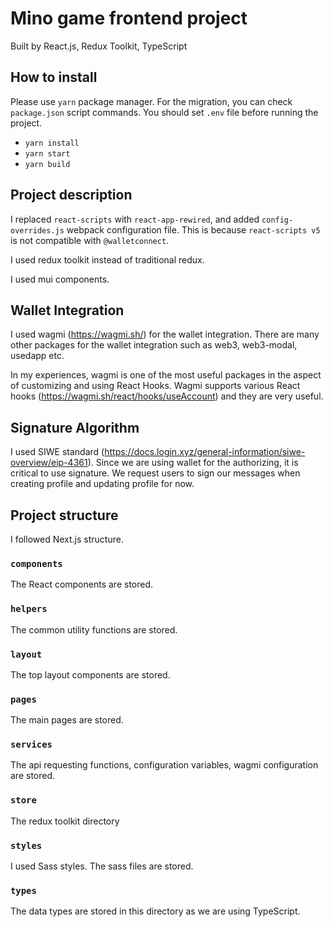 # Mino game frontend project
Built by React.js, Redux Toolkit, TypeScript

## How to install
Please use `yarn` package manager. For the migration, you can check `package.json` script commands.
You should set `.env` file before running the project.
- `yarn install`
- `yarn start`
- `yarn build`

## Project description
I replaced `react-scripts` with `react-app-rewired`, and added `config-overrides.js` webpack configuration file. This is because `react-scripts v5` is not compatible with `@walletconnect`.

I used redux toolkit instead of traditional redux.

I used mui components.

## Wallet Integration
I used wagmi (https://wagmi.sh/) for the wallet integration. There are many other packages for the wallet integration such as web3, web3-modal, usedapp etc.

In my experiences, wagmi is one of the most useful packages in the aspect of customizing and using React Hooks. Wagmi supports various React hooks (https://wagmi.sh/react/hooks/useAccount) and they are very useful.

## Signature Algorithm
I used SIWE standard (https://docs.login.xyz/general-information/siwe-overview/eip-4361).
Since we are using wallet for the authorizing, it is critical to use signature.
We request users to sign our messages when creating profile and updating profile for now.

## Project structure
I followed Next.js structure.

### `components`
The React components are stored.

### `helpers`
The common utility functions are stored.

### `layout`
The top layout components are stored.

### `pages`
The main pages are stored.

### `services`
The api requesting functions, configuration variables, wagmi configuration are stored.

### `store`
The redux toolkit directory

### `styles`
I used Sass styles. The sass files are stored.

### `types`
The data types are stored in this directory as we are using TypeScript.

